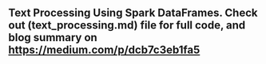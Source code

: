 ## Text Processing Using Spark DataFrames. Check out (text_processing.md) file for full code, and blog summary on https://medium.com/p/dcb7c3eb1fa5
